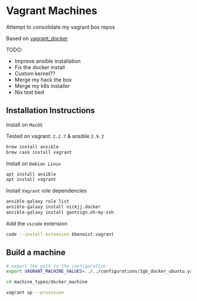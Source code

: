 # Vagrant Machines
Attempt to consolidate my vagrant box repos

Based on [vagrant_docker](https://github.com/chrisguest75/vagrant_docker)

TODO:
* Improve ansible installation
* Fix the docker install
* Custom kernel??
* Merge my hack the box
* Merge my k8s installer
* Nix test bed


## Installation Instructions 
Install on `MacOS` 

Tested on vagrant: `2.2.7` & ansible `2.9.2`

```sh
brew install ansible
brew cask install vagrant
```

Install on `Debian Linux`
```sh
apt install ansible
apt install vagrant
```

Install `Vagrant` role dependencies
```sh
ansible-galaxy role list
ansible-galaxy install nickjj.docker
ansible-galaxy install gantsign.oh-my-zsh 
```

Add the `vscode` extension
```sh
code --install-extension bbenoist.vagrant
```

## Build a machine 

```sh
# export the path to the configuration
export VAGRANT_MACHINE_VALUES=../../configurations/1gb_docker_ubuntu.yaml

cd machine_types/docker_machine

vagrant up --provision

```

